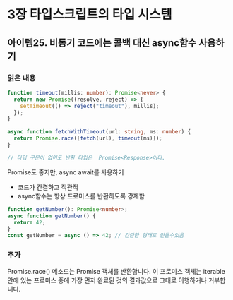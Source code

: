 # 3장 타입스크립트의 타입 시스템

## 아이템25. 비동기 코드에는 콜백 대신 async함수 사용하기

### 읽은 내용

```ts
function timeout(millis: number): Promise<never> {
  return new Promise((resolve, reject) => {
    setTimeout(() => reject("timeout"), millis);
  });
}

async function fetchWithTimeout(url: string, ms: number) {
  return Promise.race([fetch(url), timeout(ms)]);
}

// 타입 구문이 없어도 반환 타입은  Promise<Response>이다.
```

Promise도 좋지만, async await를 사용하기

- 코드가 간결하고 직관적
- async함수는 항상 프로미스를 반환하도록 강제함

```ts
function getNumber(): Promise<number>;
async function getNumber() {
  return 42;
}
const getNumber = async () => 42; // 간단한 형태로 만들수있음
```

### 추가

Promise.race() 메소드는 Promise 객체를 반환합니다.
이 프로미스 객체는 iterable 안에 있는 프로미스 중에 가장 먼저 완료된 것의 결과값으로 그대로 이행하거나 거부합니다.
